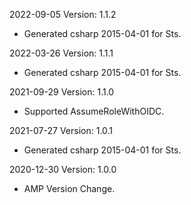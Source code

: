 2022-09-05 Version: 1.1.2
- Generated csharp 2015-04-01 for Sts.

2022-03-26 Version: 1.1.1
- Generated csharp 2015-04-01 for Sts.

2021-09-29 Version: 1.1.0
- Supported AssumeRoleWithOIDC.

2021-07-27 Version: 1.0.1
- Generated csharp 2015-04-01 for Sts.

2020-12-30 Version: 1.0.0
- AMP Version Change.

